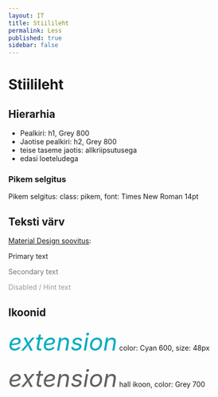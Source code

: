 ```yaml
---
layout: IT
title: Stiilileht
permalink: Less
published: true
sidebar: false
---
```

# Stiilileht

## Hierarhia

- Pealkiri: h1, Grey 800
- Jaotise pealkiri: h2, Grey 800
- teise taseme jaotis: allkriipsutusega
- edasi loeteludega

### Pikem selgitus

<p class='pikem'>Pikem selgitus: class: pikem, font: Times New Roman 14pt</p>

## Teksti värv

[Material Design soovitus](https://material.io/guidelines/style/color.html#color-text-background-colors):

<p style="color:#000000; opacity:0.87;">Primary text</p>
<p style="color:#000000; opacity:0.54;">Secondary text</p>
<p style="color:#000000; opacity:0.38;">Disabled / Hint text</p>

## Ikoonid

<p><i class="material-icons ikoon" style='color: #00acc1; font-size: 48px;'>extension</i> color: Cyan 600, size: 48px</p>

<p><i class="material-icons ikoon" style='color: #616161; font-size: 48px;'>extension</i> hall ikoon, color: Grey 700</p>


